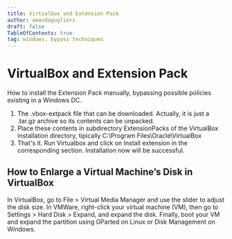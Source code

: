 ```yaml
---
title: Virtualbox and Extension Pack
author: amandaguglieri
draft: false
TableOfContents: true
tag: windows, bypass techniques
---
```


# VirtualBox and Extension Pack

How to install the Extension Pack manually, bypassing possible policies existing in a Windows DC.

1. The .vbox-extpack file that can be downloaded. Actually, it is just a .tar.gz archive so its contents can be unpacked. 
2. Place these contents in subdirectory ExtensionPacks of the VirtualBox installation directory, tipically C:\Program Files\Oracle\VirtualBox
3. That's it. Run Virtualbox and click on Install extension in the corresponding section. Installation now will be successful. 


## How to Enlarge a Virtual Machine’s Disk in VirtualBox 

In VirtualBox, go to File > Virtual Media Manager and use the slider to adjust the disk size. In VMWare, right-click your virtual machine (VM), then go to Settings > Hard Disk > Expand, and expand the disk. Finally, boot your VM and expand the partition using GParted on Linux or Disk Management on Windows.
